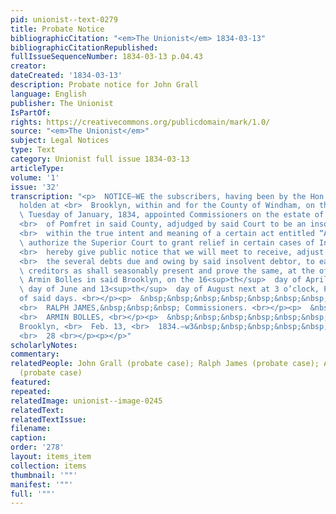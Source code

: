 ```yaml
---
pid: unionist--text-0279
title: Probate Notice
bibliographicCitation: "<em>The Unionist</em> 1834-03-13"
bibliographicCitationRepublished: 
fullIssueSequenceNumber: 1834-03-13 p.04.43
creator: 
dateCreated: '1834-03-13'
description: Probate notice for John Grall
language: English
publisher: The Unionist
IsPartOf: 
rights: https://creativecommons.org/publicdomain/mark/1.0/
source: "<em>The Unionist</em>"
subject: Legal Notices
type: Text
category: Unionist full issue 1834-03-13
articleType: 
volume: '1'
issue: '32'
transcription: "<p>  NOTICE—WE the subscribers, having been by the Hon. Superior Court,
  holden at <br>  Brooklyn, within and for the County of Windham, on the 4<sup>th</sup>
  \ Tuesday of January, 1834, appointed Commissioners on the estate of JOHN GRALL,
  <br>  of Pomfret in said County, adjudged by said Court to be an insolvent debtor,
  <br>  within the true intent and meaning of a certain act entitled “An act to <br>
  \ authorize the Superior Court to grant relief in certain cases of Insolvency,”
  <br>  hereby give public notice that we will meet to receive, adjust and ascertain
  <br>  the several debts due and owing by said insolvent debtor, to each of his <br>
  \ creditors as shall seasonably present and prove the same, at the office of <br>
  \ Armin Bolles in said Brooklyn, on the 16<sup>th</sup>  day of April, 4<sup>th</sup>
  \ day of June and 13<sup>th</sup>  day of August next at 3 o’clock, P. M., on each
  of said days. <br></p><p>  &nbsp;&nbsp;&nbsp;&nbsp;&nbsp;&nbsp;&nbsp;&nbsp;&nbsp;&nbsp;&nbsp;&nbsp;&nbsp;&nbsp;&nbsp;&nbsp;&nbsp;&nbsp;&nbsp;&nbsp;&nbsp;&nbsp;&nbsp;
  <br>  RALPH JAMES,&nbsp;&nbsp;&nbsp; Commissioners. <br></p><p>  &nbsp;&nbsp;&nbsp;&nbsp;&nbsp;&nbsp;&nbsp;&nbsp;&nbsp;&nbsp;&nbsp;&nbsp;&nbsp;&nbsp;&nbsp;&nbsp;&nbsp;&nbsp;&nbsp;&nbsp;&nbsp;&nbsp;&nbsp;
  <br>  ARMIN BOLLES, <br></p><p>  &nbsp;&nbsp;&nbsp;&nbsp;&nbsp;&nbsp;&nbsp;&nbsp;&nbsp;&nbsp;&nbsp;
  Brooklyn, <br>  Feb. 13, <br>  1834.—w3&nbsp;&nbsp;&nbsp;&nbsp;&nbsp;&nbsp;&nbsp;&nbsp;&nbsp;&nbsp;&nbsp;&nbsp;&nbsp;&nbsp;&nbsp;&nbsp;&nbsp;&nbsp;&nbsp;&nbsp;&nbsp;&nbsp;&nbsp;&nbsp;&nbsp;&nbsp;&nbsp;&nbsp;&nbsp;&nbsp;&nbsp;&nbsp;&nbsp;&nbsp;&nbsp;&nbsp;&nbsp;&nbsp;&nbsp;&nbsp;&nbsp;&nbsp;&nbsp;&nbsp;&nbsp;&nbsp;&nbsp;
  <br>  28 <br></p><p></p>"
scholarlyNotes: 
commentary: 
relatedPeople: John Grall (probate case); Ralph James (probate case); Armin Bolles
  (probate case)
featured: 
repeated: 
relatedImage: unionist--image-0245
relatedText: 
relatedTextIssue: 
filename: 
caption: 
order: '278'
layout: items_item
collection: items
thumbnail: '""'
manifest: '""'
full: '""'
---
```

